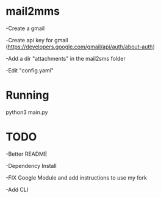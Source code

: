 # mail2mms

-Create a gmail

-Create api key for gmail (https://developers.google.com/gmail/api/auth/about-auth)

-Add a dir "attachments" in the mail2sms folder

-Edit "config.yaml"

# Running

python3 main.py


# TODO

-Better README

-Dependency Install

-FIX Google Module and add instructions to use my fork

-Add CLI

